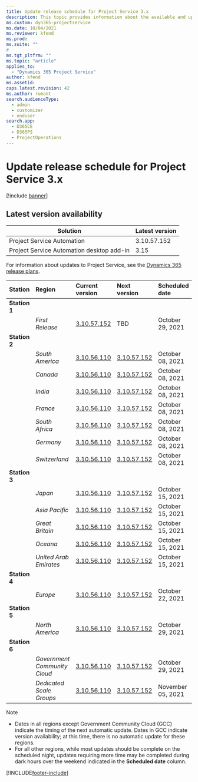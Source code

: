 ```yaml
---
title: Update release schedule for Project Service 3.x
description: This topic provides information about the available and upcoming releases of Dynamics 365 Project Service Automation.
ms.custom: dyn365-projectservice
ms.date: 10/04/2021
ms.reviewer: kfend
ms.prod:
ms.suite: ""
#
ms.tgt_pltfrm: ""
ms.topic: "article"
applies_to: 
  - "Dynamics 365 Project Service"
author: kfend
ms.assetid: 
caps.latest.revision: 42
ms.author: rumant
search.audienceType: 
  - admin
  - customizer
  - enduser
search.app: 
  - D365CE
  - D365PS
  - ProjectOperations
---
```


# Update release schedule for Project Service 3.x

[!include [banner](../includes/psa-now-project-operations.md)]

## Latest version availability

| Solution  | Latest version |
|-------|----|
| Project Service Automation    | 3.10.57.152 |
| Project Service Automation desktop add-in                | 3.15          |

For information about updates to Project Service, see the [Dynamics 365 release plans](/dynamics365/release-plans/). 

| Station  | Region | Current version | Next version |  Scheduled date
| :---   | :---   | :---   | :---   |:---   |         
|<strong>Station 1</strong> | |  |  | |
| | <i>First Release</i> | [3.10.57.152](whats-new-ur-36.md) | TBD | October 29, 2021
|<strong>Station 2</strong> | |  |  | |
| | <i>South America</i> | [3.10.56.110](whats-new-ur-35.md) | [3.10.57.152](whats-new-ur-36.md) | October 08, 2021
| | <i>Canada</i> | [3.10.56.110](whats-new-ur-35.md) | [3.10.57.152](whats-new-ur-36.md) | October 08, 2021
| | <i>India</i> | [3.10.56.110](whats-new-ur-35.md) | [3.10.57.152](whats-new-ur-36.md) | October 08, 2021
| | <i>France</i> | [3.10.56.110](whats-new-ur-35.md) | [3.10.57.152](whats-new-ur-36.md) | October 08, 2021
| | <i>South Africa</i> | [3.10.56.110](whats-new-ur-35.md) | [3.10.57.152](whats-new-ur-36.md) | October 08, 2021
| | <i>Germany</i> | [3.10.56.110](whats-new-ur-35.md) | [3.10.57.152](whats-new-ur-36.md) | October 08, 2021
| | <i>Switzerland</i> | [3.10.56.110](whats-new-ur-35.md) | [3.10.57.152](whats-new-ur-36.md) | October 08, 2021
|<strong>Station 3</strong> | |  |  | |
| | <i>Japan</i> | [3.10.56.110](whats-new-ur-35.md) | [3.10.57.152](whats-new-ur-36.md) | October 15, 2021
| | <i>Asia Pacific</i> | [3.10.56.110](whats-new-ur-35.md) | [3.10.57.152](whats-new-ur-36.md) | October 15, 2021
| | <i>Great Britain</i> | [3.10.56.110](whats-new-ur-35.md) | [3.10.57.152](whats-new-ur-36.md) | October 15, 2021
| | <i>Oceana</i> | [3.10.56.110](whats-new-ur-35.md) | [3.10.57.152](whats-new-ur-36.md) | October 15, 2021
| | <i>United Arab Emirates</i> | [3.10.56.110](whats-new-ur-35.md) | [3.10.57.152](whats-new-ur-36.md) | October 15, 2021
|<strong>Station 4</strong> | |  |  | |
| | <i>Europe</i> | [3.10.56.110](whats-new-ur-35.md) | [3.10.57.152](whats-new-ur-36.md) | October 22, 2021
|<strong>Station 5</strong> | |  |  | |
| | <i>North America</i> | [3.10.56.110](whats-new-ur-35.md) | [3.10.57.152](whats-new-ur-36.md) | October 29, 2021
|<strong>Station 6</strong> | |  |  | |
| | <i>Government Community Cloud</i> | [3.10.56.110](whats-new-ur-35.md) | [3.10.57.152](whats-new-ur-36.md) | October 29, 2021
| | <i>Dedicated Scale Groups</i> | [3.10.56.110](whats-new-ur-35.md) | [3.10.57.152](whats-new-ur-36.md) | November 05, 2021


>[!Note]
> - Dates in all regions except Government Community Cloud (GCC) indicate the timing of the next automatic update. Dates in GCC indicate version availability; at this time, there is no automatic update for these regions.
> - For all other regions, while most updates should be complete on the scheduled night, updates requiring more time may be completed during dark hours over the weekend indicated in the **Scheduled date** column.


[!INCLUDE[footer-include](../includes/footer-banner.md)]
